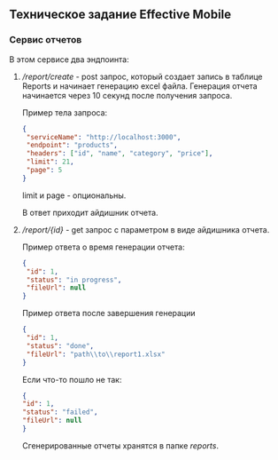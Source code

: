 ## Техническое задание Effective Mobile
### Сервис отчетов

В этом сервисе два эндпоинта:
1. */report/create* - post запрос, который создает запись в таблице Reports и начинает генерацию excel файла. Генерация отчета начинается через 10 секунд после получения запроса.
   
   Пример тела запроса:
   ```json
   {
    "serviceName": "http://localhost:3000",
    "endpoint": "products",
    "headers": ["id", "name", "category", "price"],
    "limit": 21,  
    "page": 5
   }
   ```
   limit и page - опциональны.

   В ответ приходит айдишник отчета.

3. */report/{id}* - get запрос с параметром в виде айдишника отчета.
   
   Пример ответа о время генерации отчета:
   ```json
   {
    "id": 1,
    "status": "in progress",
    "fileUrl": null
   }
   ```

   Пример ответа после завершения генерации
   ```json
   {
    "id": 1,
    "status": "done",
    "fileUrl": "path\\to\\report1.xlsx"
   }
   ```
   Если что-то пошло не так:
      ```json
   {
    "id": 1,
    "status": "failed",
    "fileUrl": null
   }
   ```
   Сгенерированные отчеты хранятся в папке *reports*.
   
